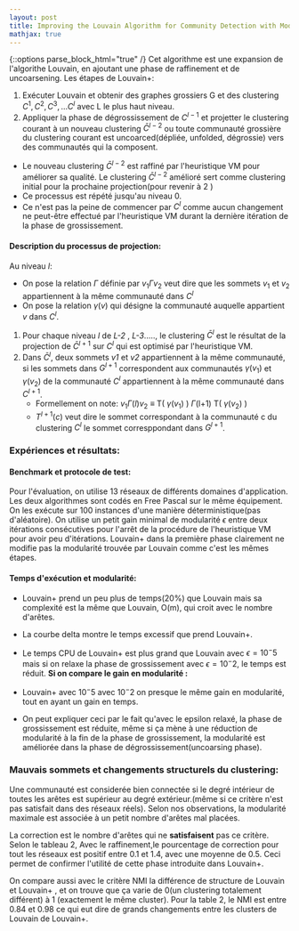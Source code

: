 ```yaml
---
layout: post
title: Improving the Louvain Algorithm for Community Detection with Modularity Maximization [FR]
mathjax: true
---
```

{::options parse_block_html="true" /}
Cet algorithme est une expansion de l'algorithe Louvain, en ajoutant une phase de raffinement et de uncoarsening.
Les étapes de Louvain+:
1. Exécuter Louvain et obtenir des graphes grossiers G  et des clustering $C^{1},C^{2},C^{3},...C^{l}$ avec L le plus haut niveau.
2. Appliquer la phase de dégrossissement de $C^{l-1}$ et projetter le clustering courant à un nouveau clustering $\bar{C}^{l-2}$ ou toute communauté grossière du clustering courant est uncoarced(dépliée, unfolded, dégrossie) vers des communautés qui la composent.
- Le nouveau clustering $\bar{C}^{l-2}$ est raffiné par l'heuristique VM pour améliorer sa qualité. Le clustering $\bar{C}^{l-2}$ amélioré sert comme clustering initial pour la prochaine projection(pour revenir à 2 )
- Ce processus est répété jusqu'au niveau 0.
- Ce n'est pas la peine de commencer par $C^{l}$ comme aucun changement ne peut-être effectué par l'heuristique VM durant la dernière itération de la phase de grossissement.

#### Description du processus de projection:

Au niveau *l*:
- On pose la relation $\Gamma$ définie par $v_1 \Gamma v_2$ veut dire que les sommets $v_1$ et $v_2$ appartiennent à la même communauté dans $C^{l}$ 
- On pose la relation $\gamma (v)$  qui désigne la communauté auquelle appartient $v$ dans $C^{l}$.
1. Pour chaque niveau *l* de *L-2* , *L-3*....., le clustering $\bar{C}^{l}$  est le résultat de la projection de  $\bar{C}^{l+1}$ sur  $C^{l}$ qui est optimisé par l'heuristique VM.
2. Dans  $\bar{C}^{l}$,  deux sommets *v1* et *v2* appartiennent à la même communauté, si les sommets dans  $G^{l+1}$  correspondent aux communautés $\gamma (v_1)$ et $\gamma (v_2)$ de la communauté  $C^{l}$ appartiennent à la même communauté dans  $C^{l+1}$.
	- Formellement on note:
		$v_1 \Gamma(l) v_2$  ≡ T( $\gamma (v_1)$ ) $\Gamma$(l+1) T( $\gamma (v_2)$ )
	-  $T^{l+1}(c)$ veut dire le sommet correspondant à la communauté c du clustering $C^{l}$  le sommet corresppondant dans $G^{l+1}$.

### Expériences et résultats:

#### Benchmark et protocole de test:

Pour l'évaluation, on utilise 13 réseaux de différents domaines d'application.
Les deux algorithmes sont codés en Free Pascal sur le même équipement. On les exécute sur 100 instances d'une manière déterministique(pas d'aléatoire).
On utilise un petit gain minimal de modularité $\epsilon$  entre deux itérations consécutives pour l'arrêt de la procédure de l'heuristique VM pour avoir peu d'itérations.
Louvain+ dans la première phase clairement ne modifie pas la modularité trouvée par Louvain comme c'est les mêmes étapes.

#### Temps d'exécution et modularité:

- Louvain+ prend un peu plus de temps(20%) que Louvain mais sa complexité est la même que Louvain, O(m), qui croit avec le nombre d'arêtes.
- La courbe delta montre le temps excessif que prend Louvain+.
- Le temps CPU de Louvain+ est plus grand que Louvain avec $\epsilon =10^-5$ mais si on relaxe la phase de grossissement avec $\epsilon = 10^-2$, le temps est réduit.
**Si on compare le gain en modularité :**

- Louvain+ avec $10^-5$ avec $10^-2$ on presque le même gain en modularité, tout en ayant un gain en temps.
- On peut expliquer ceci par le fait qu'avec le epsilon relaxé, la phase de grossissement est réduite, même si ça mène à une réduction de modularité à la fin de la phase de grossissement, la modularité est améliorée dans la phase de dégrossissement(uncoarsing phase).

### Mauvais sommets et changements structurels du clustering:

Une communauté est considerée bien connectée si le degré intérieur de toutes les arêtes est supérieur au degré extérieur.(même si ce critère n'est pas satisfait dans des réseaux réels). Selon nos observations, la modularité maximale est associée à un petit nombre d'arêtes mal placées.

La correction est le nombre d'arêtes qui ne **satisfaisent** pas ce critère.
Selon le tableau 2, Avec le raffinement,le pourcentage de correction pour tout les réseaux est positif entre 0.1 et 1.4, avec une moyenne de 0.5. Ceci permet de confirmer l'utilité de cette phase introduite dans Louvain+.

On compare aussi avec le critère NMI la différence de structure de Louvain et Louvain+ , et on trouve que ça varie de 0(un clustering totalement différent)  à 1 (exactement le même cluster). Pour la table 2, le NMI est entre 0.84 et 0.98 ce qui eut dire de grands changements entre les clusters de Louvain de Louvain+.





